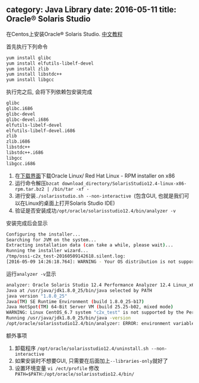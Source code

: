 category: Java Library
date: 2016-05-11
title: Oracle® Solaris Studio 
---
在Centos上安装Oracle® Solaris Studio.  [中文教程](http://docs.oracle.com/cd/E27071_01/html/E26451/gemyt.html#scrolltoc)

首先执行下列命令
```bash
yum install glibc
yum install elfutils-libelf-devel
yum install zlib
yum install libstdc++
yum install libgcc
```
执行完之后, 会将下列依赖包安装完成
```bash
glibc
glibc.i686
glibc-devel
glibc-devel.i686
elfutils-libelf-devel 
elfutils-libelf-devel.i686
zlib
zlib.i686
libstdc++
libstdc++.i686
libgcc
libgcc.i686
```

1. 在[下载界面](http://www.oracle.com/technetwork/server-storage/solarisstudio/downloads/index.html)下载Oracle Linux/ Red Hat Linux - RPM installer on x86 
2. 运行命令解压`bzcat download_directory/SolarisStudio12.4-linux-x86-rpm.tar.bz2 | /bin/tar -xf -`
3. 进行安装`./solarisstudio.sh --non-interactive `(包含GUI, 也就是我们可以在Linux的桌面上打开Solaris Studio IDE)
4. 验证是否安装成功`/opt/oracle/solarisstudio12.4/bin/analyzer -v`

安装完成后会显示
```bash
Configuring the installer...
Searching for JVM on the system...
Extracting installation data (can take a while, please wait)...
Running the installer wizard...
/tmp/ossi-c2x_test-20160509142618.silent.log:
[2016-05-09 14:26:18.764]: WARNING - Your OS distribution is not supported. The list of supported systems can be found in the Oracle Solaris Studio documentation. While it might be possible to install Oracle Solaris Studio on your system, it might not function properly.
```
运行`analyzer -v`显示
```bash
analyzer: Oracle Solaris Studio 12.4 Performance Analyzer 12.4 Linux_x64 2014/10/21
Java at /usr/java/jdk1.8.0_25/bin/java selected by PATH
java version "1.8.0_25"
Java(TM) SE Runtime Environment (build 1.8.0_25-b17)
Java HotSpot(TM) 64-Bit Server VM (build 25.25-b02, mixed mode)
WARNING: Linux CentOS_6.7 system "c2x_test" is not supported by the Performance tools.
Running /usr/java/jdk1.8.0_25/bin/java -version
/opt/oracle/solarisstudio12.4/bin/analyzer: ERROR: environment variable DISPLAY is not set
```

额外事项
1. 卸载程序 `/opt/oracle/solarisstudio12.4/uninstall.sh --non-interactive`
2. 如果安装时不想要GUI, 只需要在后面加上`--libraries-only`就好了
3. 设置环境变量 `vi /ect/profile` 修改`
PATH=$PATH:/opt/oracle/solarisstudio12.4/bin/`